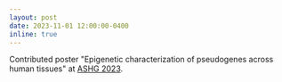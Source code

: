 ```yaml
---
layout: post
date: 2023-11-01 12:00:00-0400
inline: true
---
```


Contributed poster "Epigenetic characterization of pseudogenes across human tissues" at [ASHG 2023](https://www.ashg.org/meetings/2023meeting/).
